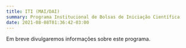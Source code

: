 ```yaml
---
title: ITI (MAI/DAI)
summary: Programa Institucional de Bolsas de Iniciação Científica
date: 2021-08-08T01:36:42-03:00
---
```


Em breve divulgaremos informações sobre este programa.
